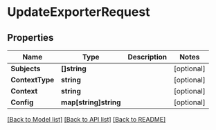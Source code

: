 # UpdateExporterRequest

## Properties

Name | Type | Description | Notes
------------ | ------------- | ------------- | -------------
**Subjects** | **[]string** |  | [optional] 
**ContextType** | **string** |  | [optional] 
**Context** | **string** |  | [optional] 
**Config** | **map[string]string** |  | [optional] 

[[Back to Model list]](../README.md#documentation-for-models) [[Back to API list]](../README.md#documentation-for-api-endpoints) [[Back to README]](../README.md)


